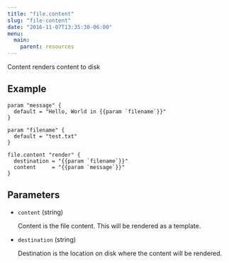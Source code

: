 ```yaml
---
title: "file.content"
slug: "file-content"
date: "2016-11-07T13:35:30-06:00"
menu:
  main:
    parent: resources
---
```



Content renders content to disk


## Example

```hcl
param "message" {
  default = "Hello, World in {{param `filename`}}"
}

param "filename" {
  default = "test.txt"
}

file.content "render" {
  destination = "{{param `filename`}}"
  content     = "{{param `message`}}"
}

```


## Parameters

- `content` (string)

  Content is the file content. This will be rendered as a template.

- `destination` (string)

  Destination is the location on disk where the content will be rendered.


